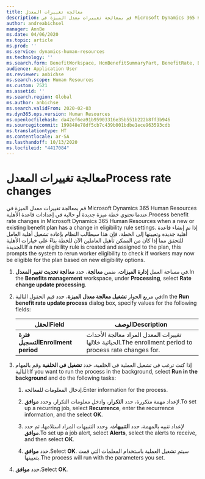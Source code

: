 ```yaml
---
title: معالجة تغييرات المعدل
description: قم بمعالجة تغييرات معدل الميزة في Microsoft Dynamics 365 Human Resources عندما تحتوي خطة ميزة جديدة أو حالية في إعدادات قاعدة الأهلية.
author: andreabichsel
manager: AnnBe
ms.date: 04/06/2020
ms.topic: article
ms.prod: ''
ms.service: dynamics-human-resources
ms.technology: ''
ms.search.form: BenefitWorkspace, HcmBenefitSummaryPart, BenefitRate, BenefitEligibilityProcessResultViewer
audience: Application User
ms.reviewer: anbichse
ms.search.scope: Human Resources
ms.custom: 7521
ms.assetid: ''
ms.search.region: Global
ms.author: anbichse
ms.search.validFrom: 2020-02-03
ms.dyn365.ops.version: Human Resources
ms.openlocfilehash: da42ef6ea91b95903316e35b551b222b8ff3b946
ms.sourcegitcommit: 199848e78df5cb7c439b001bdbe1ece963593cdb
ms.translationtype: HT
ms.contentlocale: ar-SA
ms.lasthandoff: 10/13/2020
ms.locfileid: "4417084"
---
```

# <a name="process-rate-changes"></a><span data-ttu-id="0af44-103">معالجة تغييرات المعدل</span><span class="sxs-lookup"><span data-stu-id="0af44-103">Process rate changes</span></span>

<span data-ttu-id="0af44-104">قم بمعالجة تغييرات معدل الميزة في Microsoft Dynamics 365 Human Resources عندما تحتوي خطة ميزة جديدة أو حالية في إعدادات قاعدة الأهلية.</span><span class="sxs-lookup"><span data-stu-id="0af44-104">Process benefit rate changes in Microsoft Dynamics 365 Human Resources when a new or existing benefit plan has a change in eligibility rule settings.</span></span> <span data-ttu-id="0af44-105">إذا تم إنشاء قاعدة أهلية جديدة وتعيينها إلى الخطة، فإن هذا سيطالب النظام بإعادة تشغيل أهلية العامل للتحقق مما إذا كان من الممكن تأهيل العاملين الآن للخطة بناءً على خيارات الأهلية الجديدة.</span><span class="sxs-lookup"><span data-stu-id="0af44-105">If a new eligibility rule is created and assigned to the plan, this prompts the system to rerun worker eligibility to check if workers may now be eligible for the plan based on new eligibility options.</span></span> 

1. <span data-ttu-id="0af44-106">في مساحة العمل **إدارة الميزات**، ضمن **معالجة**، حدد **معالجة تحديث تغيير المعدل**.</span><span class="sxs-lookup"><span data-stu-id="0af44-106">In the **Benefits management** workspace, under **Processing**, select **Rate change update processing**.</span></span>

2. <span data-ttu-id="0af44-107">في مربع الحوار **تشغيل معالجة معدل الميزة**، حدد قيم الحقول التالية:</span><span class="sxs-lookup"><span data-stu-id="0af44-107">In the **Run benefit rate update process** dialog box, specify values for the following fields:</span></span>

   | <span data-ttu-id="0af44-108">الحقل</span><span class="sxs-lookup"><span data-stu-id="0af44-108">Field</span></span> | <span data-ttu-id="0af44-109">‏‏الوصف</span><span class="sxs-lookup"><span data-stu-id="0af44-109">Description</span></span> |
   | --- | --- |
   | <span data-ttu-id="0af44-110">**فترة التسجيل**</span><span class="sxs-lookup"><span data-stu-id="0af44-110">**Enrollment period**</span></span> | <span data-ttu-id="0af44-111">تغييرات المعدل المراد معالجة الأحداث الحياتية خلالها.</span><span class="sxs-lookup"><span data-stu-id="0af44-111">The enrollment period to process rate changes for.</span></span> |

3. <span data-ttu-id="0af44-112">إذا كنت ترغب في تشغيل العملية في الخلفية، حدد **تشغيل في الخلفية** وقم بالمهام التالية:</span><span class="sxs-lookup"><span data-stu-id="0af44-112">If you want to run the process in the background, select **Run in the background** and do the following tasks:</span></span>

   1. <span data-ttu-id="0af44-113">إدخال المعلومات للمعالجة.</span><span class="sxs-lookup"><span data-stu-id="0af44-113">Enter information for the process.</span></span>

   2. <span data-ttu-id="0af44-114">لإعداد مهمة متكررة، حدد **التكرار**، وادخل معلومات التكرار، وحدد **موافق**.</span><span class="sxs-lookup"><span data-stu-id="0af44-114">To set up a recurring job, select **Recurrence**, enter the recurrence information, and the select **OK**.</span></span>

   3. <span data-ttu-id="0af44-115">لإعداد تنبيه بالمهمة، حدد **التنبيهات**، وحدد التنبيهات المراد استلامها، ثم حدد **موافق**.</span><span class="sxs-lookup"><span data-stu-id="0af44-115">To set up a job alert, select **Alerts**, select the alerts to receive, and then select **OK**.</span></span>

   4. <span data-ttu-id="0af44-116">حدد **موافق**.</span><span class="sxs-lookup"><span data-stu-id="0af44-116">Select **OK**.</span></span> <span data-ttu-id="0af44-117">سيتم تشغيل العملية باستخدام المعلمات التي قمت بتعيينها.</span><span class="sxs-lookup"><span data-stu-id="0af44-117">The process will run with the parameters you set.</span></span>

4. <span data-ttu-id="0af44-118">حدد **موافق**.</span><span class="sxs-lookup"><span data-stu-id="0af44-118">Select **OK**.</span></span>
